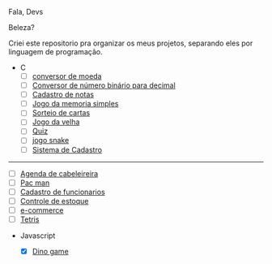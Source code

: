 Fala, Devs 

Beleza? 

Criei este repositorio pra organizar os meus projetos, separando eles por linguagem de programação.

- C
   - [ ] [conversor de moeda]()
   - [ ] [Conversor de número binário para decimal]()
   - [ ] [Cadastro de notas]()
   - [ ] [Jogo da memoria simples]()
   - [ ] [Sorteio de cartas]()
   - [ ] [Jogo da velha]()
   - [ ] [Quiz]()
   - [ ] [jogo snake]()
   - [ ] [Sistema de Cadastro]()

- ----------------------
   - [ ] [Agenda de cabeleireira]()
   - [ ] [Pac man]()
   - [ ] [Cadastro de funcionarios]()
   - [ ] [Controle de estoque]()
   - [ ] [e-commerce]()
   - [ ] [Tetris]()

- Javascript 
   - [x] [Dino game](https://github.com/MilenaCarecho/DinoGame)


   

